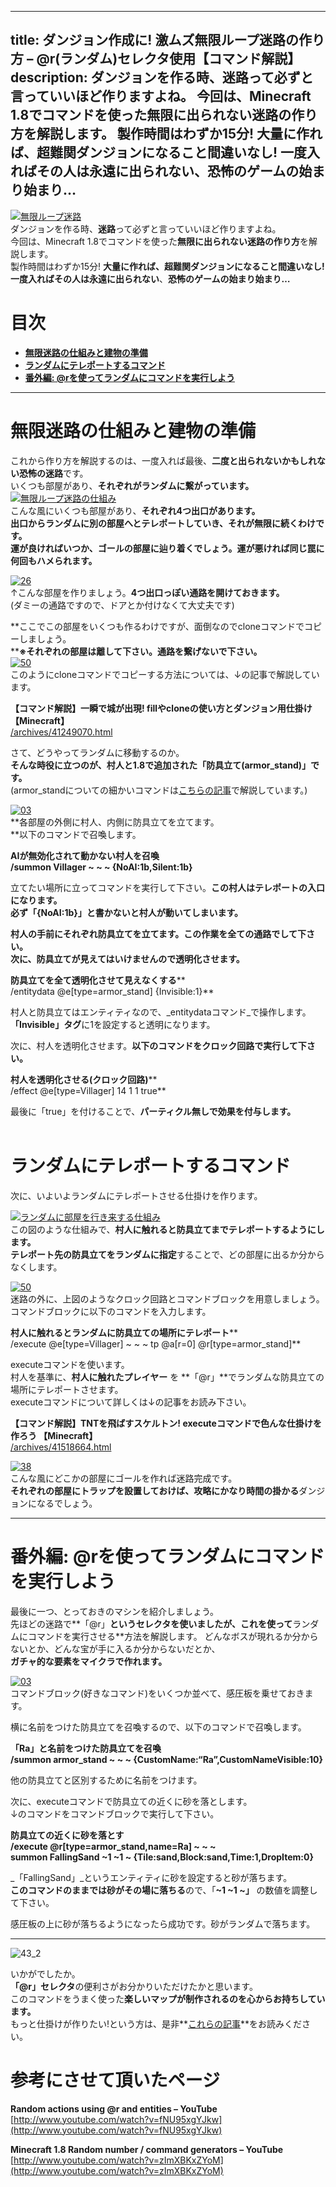 
---
title: ダンジョン作成に! 激ムズ無限ループ迷路の作り方 – @r(ランダム)セレクタ使用【コマンド解説】
description: ダンジョンを作る時、迷路って必ずと言っていいほど作りますよね。
 今回は、Minecraft 1.8でコマンドを使った無限に出られない迷路の作り方を解説します。
 製作時間はわずか15分! 大量に作れば、超難関ダンジョンになること間違いなし!
 一度入ればその人は永遠に出られない、恐怖のゲームの始まり始まり…
---

[![無限ループ迷路](https://cdn-ak.f.st-hatena.com/images/fotolife/s/sasigume/20210208/20210208131704.png)](#2/0/20cdc0f0.png "無限ループ迷路")  
ダンジョンを作る時、**迷路**って必ずと言っていいほど作りますよね。  
今回は、Minecraft 1.8でコマンドを使った**無限に出られない迷路の作り方**を解説します。  
製作時間はわずか15分! **大量に作れば、超難関ダンジョンになること間違いなし!**  
**一度入ればその人は永遠に出られない**、**恐怖のゲームの始まり始まり…**

# 目次

*   [**無限迷路の仕組みと建物の準備**](#maze-build)
*   [**ランダムにテレポートするコマンド**](#random)
*   [**番外編: @rを使ってランダムにコマンドを実行しよう**](#use-more)

---

# 無限迷路の仕組みと建物の準備

これから作り方を解説するのは、一度入れば最後、**二度と出られないかもしれない恐怖の迷路**です。  
いくつも部屋があり、**それぞれがランダムに繋がっています。**  
[![無限ループ迷路の仕組み](https://cdn-ak.f.st-hatena.com/images/fotolife/s/sasigume/20210208/20210208142955.jpg)](#6/b/6b3e3d05.jpg "2014-11-13_21-34-19")  
こんな風にいくつも部屋があり、**それぞれ4つ出口があります。**  
**出口からランダムに別の部屋へとテレポートしていき、それが無限に続くわけです。**  
**運が良ければいつか、ゴールの部屋に辿り着くでしょう。運が悪ければ同じ罠に何回もハメられます。**

[![26](https://cdn-ak.f.st-hatena.com/images/fotolife/s/sasigume/20210208/20210208142202.png)](#6/3/63cf9871.png "26")  
↑こんな部屋を作りましょう。**4つ出口っぽい通路を開けておきます。**  
(ダミーの通路ですので、ドアとか付けなくて大丈夫です)

**ここでこの部屋をいくつも作るわけですが、面倒なのでcloneコマンドでコピーしましょう。  
****※それぞれの部屋は離して下さい。通路を繋げないで下さい。**  
[![50](https://cdn-ak.f.st-hatena.com/images/fotolife/s/sasigume/20210208/20210208151319.png)](#9/3/938f163a.png "50")  
このようにcloneコマンドでコピーする方法については、↓の記事で解説しています。

**【コマンド解説】一瞬で城が出現! fillやcloneの使い方とダンジョン用仕掛け【Minecraft】**  
[/archives/41249070.html](/41249070/)

さて、どうやってランダムに移動するのか。  
**そんな時役に立つのが、村人と1.8で追加された「防具立て(armor\_stand)」です。**  
(armor\_standについての細かいコマンドは[こちらの記事](/40737516/ "【コマンド解説】防具立て(armor_stand)のポーズ/装備を変える方法【Minecraft】")で解説しています。)

[![03](https://cdn-ak.f.st-hatena.com/images/fotolife/s/sasigume/20210208/20210208145821.png)](#8/4/842adcf2.png "03")  
**各部屋の外側に村人、内側に防具立てを立てます。  
**以下のコマンドで召喚します。

**AIが無効化されて動かない村人を召喚**  
**/summon Villager ~ ~ ~ {NoAI:1b,Silent:1b}**

立てたい場所に立ってコマンドを実行して下さい。**この村人はテレポートの入口になります。  
**必ず**「{NoAI:1b}」と書かないと村人が動いてしまいます。**

**村人の手前にそれぞれ防具立てを立てます。この作業を全ての通路でして下さい。**  
**次に、防具立てが見えてはいけませんので透明化させます。**

**防具立てを全て透明化させて見えなくする****  
/entitydata @e\[type=armor\_stand\] {Invisible:1}**

村人と防具立てはエンティティなので、_entitydataコマンド_で操作します。  
**「Invisible」タグ**に1を設定すると透明になります。

次に、村人を透明化させます。**以下のコマンドをクロック回路で実行して下さい。**

**村人を透明化させる(クロック回路)****  
/effect @e\[type=Villager\] 14 1 1 true**

最後に「true」を付けることで、**パーティクル無しで効果を付与します。**  
 

# ランダムにテレポートするコマンド

次に、いよいよランダムにテレポートさせる仕掛けを作ります。

[![ランダムに部屋を行き来する仕組み](https://cdn-ak.f.st-hatena.com/images/fotolife/s/sasigume/20210208/20210208083556.png)](#3/4/34c793f9.png "ランダムに部屋を行き来する仕組み")  
この図のような仕組みで、**村人に触れると防具立てまでテレポートするようにします。**  
**テレポート先の防具立てをランダムに指定**することで、どの部屋に出るか分からなくします。

[![50](https://cdn-ak.f.st-hatena.com/images/fotolife/s/sasigume/20210208/20210208175538.png)](#f/3/f3d4a5d4.png "50")  
迷路の外に、上図のようなクロック回路とコマンドブロックを用意しましょう。  
コマンドブロックに以下のコマンドを入力します。

**村人に触れるとランダムに防具立ての場所にテレポート****  
/execute @e\[type=Villager\] ~ ~ ~ tp @a\[r=0\] @r\[type=armor\_stand\]**

executeコマンドを使います。  
村人を基準に、**村人に触れたプレイヤー** を **「@r」**でランダムな防具立ての場所にテレポートさせます。  
executeコマンドについて詳しくは↓の記事をお読み下さい。

**【コマンド解説】TNTを飛ばすスケルトン! executeコマンドで色んな仕掛けを作ろう 【Minecraft】**  
[/archives/41518664.html](/41518664/)

[![38](https://cdn-ak.f.st-hatena.com/images/fotolife/s/sasigume/20210208/20210208131709.png)](#2/0/20fd4b7d.png "38")  
こんな風にどこかの部屋にゴールを作れば迷路完成です。  
**それぞれの部屋にトラップを設置しておけば、攻略にかなり時間の掛かる**ダンジョンになるでしょう。

---

# 番外編: @rを使ってランダムにコマンドを実行しよう

最後に一つ、とっておきのマシンを紹介しましょう。  
先ほどの迷路で**「@r」**というセレクタを使いましたが、これを使って**ランダムにコマンドを実行させる**方法を解説します。 どんなボスが現れるか分からないとか、どんな宝が手に入るか分からないだとか、  
**ガチャ的な要素をマイクラで作れます。**

[![03](https://cdn-ak.f.st-hatena.com/images/fotolife/s/sasigume/20210208/20210208174946.png)](#e/e/ee1bfa32.png "03")  
コマンドブロック(好きなコマンド)をいくつか並べて、感圧板を乗せておきます。

横に名前をつけた防具立てを召喚するので、以下のコマンドで召喚します。

**「Ra」と名前をつけた防具立てを召喚  
/summon armor\_stand ~ ~ ~ {CustomName:“Ra”,CustomNameVisible:10}**

他の防具立てと区別するために名前をつけます。

次に、executeコマンドで防具立ての近くに砂を落とします。  
↓のコマンドをコマンドブロックで実行して下さい。

**防具立ての近くに砂を落とす  
/execute @r\[type=armor\_stand,name=Ra\] ~ ~ ~  
summon FallingSand ~1 ~1 ~ {Tile:sand,Block:sand,Time:1,DropItem:0}**

_「FallingSand」_というエンティティに砂を設定すると砂が落ちます。  
**このコマンドのままでは砂がその場に落ちる**ので、「**~1 ~1 ~」** の数値を調整して下さい。

感圧板の上に砂が落ちるようになったら成功です。砂がランダムで落ちます。

---

![43_2](https://cdn-ak.f.st-hatena.com/images/fotolife/s/sasigume/20210208/20210208154946.png)

いかがでしたか。  
**「@r」セレクタ**の便利さがお分かりいただけたかと思います。  
このコマンドをうまく使った**楽しいマップが制作されるのを心からお持ちしています。**  
もっと仕掛けが作りたい!という方は、是非**[これらの記事](/cat_1198520/)**をお読みください。

# 参考にさせて頂いたページ

**Random actions using @r and entities – YouTube**  
[http://www.youtube.com/watch?v=fNU95xgYJkw](http://www.youtube.com/watch?v=fNU95xgYJkw)

**Minecraft 1.8 Random number / command generators – YouTube**  
[http://www.youtube.com/watch?v=zImXBKxZYoM](http://www.youtube.com/watch?v=zImXBKxZYoM)
